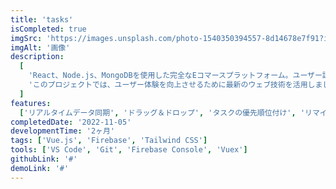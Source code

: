```yaml
---
title: 'tasks'
isCompleted: true
imgSrc: 'https://images.unsplash.com/photo-1540350394557-8d14678e7f91?ixlib=rb-4.0.3&ixid=MnwxMjA3fDB8MHxwaG90by1wYWdlfHx8fGVufDB8fHx8&auto=format&fit=crop&w=1632&q=80'
imgAlt: '画像'
description:
  [
    'React、Node.js、MongoDBを使用した完全なEコマースプラットフォーム。ユーザー認証、商品検索、カート機能、決済処理を実装しました。',
    'このプロジェクトでは、ユーザー体験を向上させるために最新のウェブ技術を活用しました。レスポンシブデザインを採用し、あらゆるデバイスで最適な表示を実現しています。また、パフォーマンスの最適化にも注力し、高速な読み込み時間を実現しました。',
  ]
features:
  ['リアルタイムデータ同期', 'ドラッグ＆ドロップ', 'タスクの優先順位付け', 'リマインダー機能']
completedDate: '2022-11-05'
developmentTime: '2ヶ月'
tags: ['Vue.js', 'Firebase', 'Tailwind CSS']
tools: ['VS Code', 'Git', 'Firebase Console', 'Vuex']
githubLink: '#'
demoLink: '#'
---
```

